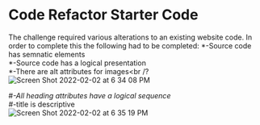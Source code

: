 # Code Refactor Starter Code

The challenge required various alterations to an existing website code. 
In order to complete this the following had to be completed:
*-Source code has semnatic elements <br />
*-Source code has a logical presentation<br />
*-There are alt attributes for images<br /?
![Screen Shot 2022-02-02 at 6 34 08 PM](https://user-images.githubusercontent.com/79173328/152271988-8e96953d-03dc-4ae9-a11b-e7c5eb81d946.png)

#*-All heading attributes have a logical sequence<br />
#*-title is descriptive<br />
![Screen Shot 2022-02-02 at 6 35 19 PM](https://user-images.githubusercontent.com/79173328/152272100-50132eb4-1c1e-443e-99e3-4cbaa161bdb8.png)
